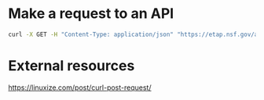 # Make a request to an API
```bash
curl -X GET -H "Content-Type: application/json" "https://etap.nsf.gov/api/edge/awards/public/opportunities/search?s=Scientific&Computing"
```
# External resources
https://linuxize.com/post/curl-post-request/